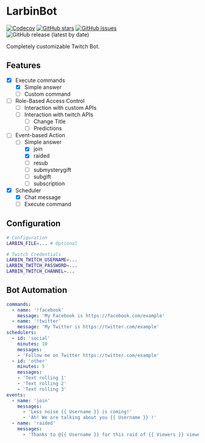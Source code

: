 # LarbinBot

[![Codecov](https://img.shields.io/codecov/c/github/ealenn/LarbinBot?style=for-the-badge&logo=codecov)](https://codecov.io/gh/Ealenn/LarbinBot)
[![GitHub stars](https://img.shields.io/github/stars/Ealenn/LarbinBot?style=for-the-badge&logo=github)](https://github.com/Ealenn/LarbinBot/stargazers)
[![GitHub issues](https://img.shields.io/github/issues/Ealenn/LarbinBot?style=for-the-badge&logo=github)](https://github.com/Ealenn/LarbinBot/issues)
![GitHub release (latest by date)](https://img.shields.io/github/v/release/ealenn/LarbinBot?style=for-the-badge)

Completely customizable Twitch Bot. 

## Features

- [x] Execute commands
    - [x] Simple answer 
    - [ ] Custom command
- [ ] Role-Based Access Control
    - [ ] Interaction with custom APIs
    - [ ] Interaction with twitch APIs
        - [ ] Change Title
        - [ ] Predictions
- [ ] Event-based Action
    - [ ] Simple answer
        - [x] join
        - [x] raided
        - [ ] resub
        - [ ] submysterygift
        - [ ] subgift
        - [ ] subscription
- [x] Scheduler
    - [x] Chat message
    - [ ] Execute command

## Configuration

``` bash
# Configuration
LARBIN_FILE=... # Optional

# Twitch Credentials
LARBIN_TWITCH_USERNAME=...
LARBIN_TWITCH_PASSWORD=...
LARBIN_TWITCH_CHANNEL=...
```

## Bot Automation 

``` yaml
commands:
  - name: '!facebook'
    message: 'My Facebook is https://facebook.com/example'
  - name: '!twitter'
    message: 'My Twitter is https://twitter.com/example'
schedulers:
  - id: 'social'
    minutes: 10
    messages:
    - 'Follow me on Twitter https://twitter.com/example'
  - id: 'other'
    minutes: 5
    messages:
    - 'Text rolling 1'
    - 'Text rolling 2'
    - 'Text rolling 3'
events:
  - name: 'join'
    messages: 
      - 'Less noise {{ Username }} is coming!'
      - 'Ah! We are talking about you {{ Username }} !'
  - name: 'raided'
    messages: 
      - 'Thanks to @{{ Username }} for this raid of {{ Viewers }} viewers !'
```
